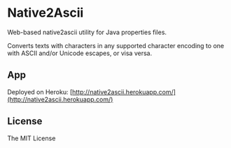 # Native2Ascii

Web-based native2ascii utility for Java properties files.

Converts texts with characters in any supported character encoding to one with ASCII and/or Unicode escapes, or visa versa.

## App
Deployed on Heroku: [http://native2ascii.herokuapp.com/](http://native2ascii.herokuapp.com/)

## License
The MIT License

